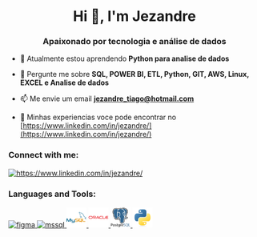 <h1 align="center">Hi 👋, I'm Jezandre</h1>
<h3 align="center">Apaixonado por tecnologia e análise de dados</h3>

- 🌱 Atualmente estou aprendendo **Python para analise de dados**

- 💬 Pergunte me sobre **SQL, POWER BI, ETL, Python, GIT, AWS, Linux, EXCEL e Analise de dados**

- 📫 Me envie um email **jezandre_tiago@hotmail.com**

- 📄 Minhas experiencias voce pode encontrar no [https://www.linkedin.com/in/jezandre/](https://www.linkedin.com/in/jezandre/)

<h3 align="left">Connect with me:</h3>
<p align="left">
<a href="https://linkedin.com/in/https://www.linkedin.com/in/jezandre/" target="blank"><img align="center" src="https://raw.githubusercontent.com/rahuldkjain/github-profile-readme-generator/master/src/images/icons/Social/linked-in-alt.svg" alt="https://www.linkedin.com/in/jezandre/" height="30" width="40" /></a>
</p>

<h3 align="left">Languages and Tools:</h3>
<p align="left"> <a href="https://www.figma.com/" target="_blank" rel="noreferrer"> <img src="https://www.vectorlogo.zone/logos/figma/figma-icon.svg" alt="figma" width="40" height="40"/> </a> <a href="https://www.microsoft.com/en-us/sql-server" target="_blank" rel="noreferrer"> <img src="https://www.svgrepo.com/show/303229/microsoft-sql-server-logo.svg" alt="mssql" width="40" height="40"/> </a> <a href="https://www.mysql.com/" target="_blank" rel="noreferrer"> <img src="https://raw.githubusercontent.com/devicons/devicon/master/icons/mysql/mysql-original-wordmark.svg" alt="mysql" width="40" height="40"/> </a> <a href="https://www.oracle.com/" target="_blank" rel="noreferrer"> <img src="https://raw.githubusercontent.com/devicons/devicon/master/icons/oracle/oracle-original.svg" alt="oracle" width="40" height="40"/> </a> <a href="https://www.postgresql.org" target="_blank" rel="noreferrer"> <img src="https://raw.githubusercontent.com/devicons/devicon/master/icons/postgresql/postgresql-original-wordmark.svg" alt="postgresql" width="40" height="40"/> </a> <a href="https://www.python.org" target="_blank" rel="noreferrer"> <img src="https://raw.githubusercontent.com/devicons/devicon/master/icons/python/python-original.svg" alt="python" width="40" height="40"/> </a> </p>
